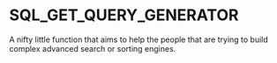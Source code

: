 # SQL_GET_QUERY_GENERATOR
A nifty little function that aims to help the people that are trying to build complex advanced search or sorting engines.
